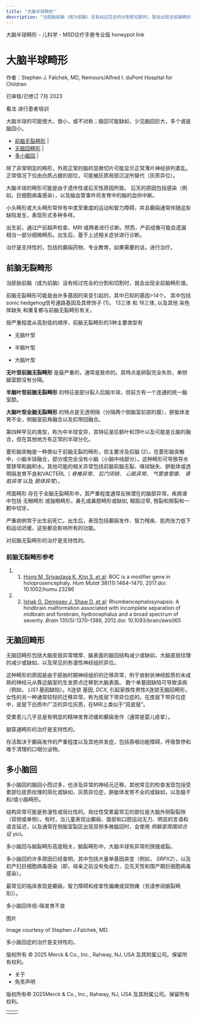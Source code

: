 ```yaml
---
title: "大脑半球畸形"
description: "当胚胎前脑（成为前脑）没有经过完全的分割和切割时，就会出现全前脑畸形谱。"
---
```


﻿大脑半球畸形 \- 儿科学 \- MSD诊疗手册专业版 honeypot link

# 大脑半球畸形

作者：Stephen J. Falchek, MD, Nemours/Alfred I. duPont Hospital for Children

已审核/已修订 7月 2023

看法 进行患者培训

大脑半球的可能很大，很小，或不对称；脑回可能缺如，少见脑回巨大，多个或是脑回小。

- [前脑无裂畸形](#前脑无裂畸形_v82331155_zh) \|
- [无脑回畸形](#无脑回畸形_v82331193_zh) \|
- [多小脑回](#多小脑回_v82331206_zh) \|

除了非常明显的畸形，外观正常的脑的显微切片可能显示正常薄片神经排列紊乱。正常情况下仅由白质占据的部位，可能被灰质局部沉淀所替代（灰质异位）。

大脑半球的畸形可能是由于遗传性或后天性原因所致。 后天的原因包括感染（例如，巨细胞病毒感染），以及脑血管事件将发育中的脑的血供中断。

小头畸形或大头畸形常伴有中度至重度的运动和智力障碍，并且癫痫通常伴随这些缺陷发生，表现形式多种多样。

出生前，通过产前超声检查、MRI 或两者进行诊断。然而，产前成像可能会遗漏相当一部分细微畸形。出生后，基于上述相关症状进行诊断。

治疗是支持性的，包括抗癫痫药物、专业教育，如果需要的话，进行治疗。

## 前脑无裂畸形

当胚胎前脑（成为前脑）没有经过完全的分割和切割时，就会出现全前脑畸形谱。

前脑无裂畸形可能是由许多基因的突变引起的，其中已知的基因>14个。 其中包括sonic hedgehog信号通路基因及其修饰子 (1)。 13三体 和 18三体, 以及其他 染色体缺失 和重复都与前脑无裂畸形有关。

按严重程度从高到低的顺序，前脑无裂畸形的3种主要类型有

- 无脑叶型

- 半脑叶型

- 大脑叶型


**无叶型前脑无裂畸形** 是最严重的，通常是致命的。其特点是卵裂完全失败，单侧脑室腔没有分隔。

**半脑叶型前脑无裂畸形** 的特征是部分裂入后脑半球，但前方有一个连通的统一脑室腔。

**大脑叶型全脑无裂畸形** 的特点是无透明隔（分隔两个侧脑室前部的膜），胼胝体发育不全，侧脑室前角融合以及扣带回融合。

第四种罕见的类型，称为中半球变异，其特征是后额叶和顶叶以及可能是丘脑的融合，但在其他地方有正常的半球分化。

菱形脑突触是一种类似于前脑无裂的畸形，但主要涉及后脑 (2）。在菱形脑突触中，小脑半球融合，部分或完全没有小脑（小脑中线部分）。这种畸形可导致导水管狭窄和脑积水。其他可能的相关异常包括前脑前脑无裂、嗅球缺失、胼胝体或透明隔发育不良和VACTERL（ _脊椎异常_、 _肛门闭锁_、 _心脏异常_、 _气管食管瘘_、 _肾脏异常_ 以及 _肢体异常_）。

颅面畸形 存在于全脑无裂畸形中，其严重程度通常反映潜在的脑部异常。疾病谱中包括 无眼畸形 或独眼畸形，鼻孔或鼻腔畸形或缺如, 眼距过窄, 唇裂和腭裂和一颗中切牙。

严重病例常于出生前死亡。出生后，表现包括癫痫发作、智力残疾、肌肉张力低下和运动迟缓，这些都会影响所有的功能。

对前脑无裂畸形的治疗是支持性的。

### 前脑无裂畸形参考

1. 1. [Hong M, Srivastava K, Kim S, et al](https://www.ncbi.nlm.nih.gov/pmc/articles/PMC5673120/): BOC is a modifier gene in holoprosencephaly. _Hum Mutat_ 38(11):1464–1470, 2017.doi: 10.1002/humu.23286

2. 2. [Ishak G, Dempsey J, Shaw D, et al](https://www.ncbi.nlm.nih.gov/pmc/articles/PMC3338925/): Rhombencephalosynapsis: A hindbrain malformation associated with incomplete separation of midbrain and forebrain, hydrocephalus and a broad spectrum of severity. _Brain_ 135(5):1370–1386, 2012.doi: 10.1093/brain/aws065


## 无脑回畸形

无脑回畸形包括大脑皮层异常增厚、脑表面的脑回结构减少或缺如，大脑皮层纹理的减少或缺如，以及常见的弥漫性神经组织异位。

这种畸形的原因是由于胚胎时期神经组织的迁移异常，附于放射状神经胶质的未成熟的神经元从靠近脑室的生发原点迁移到大脑表面。 数个单基因缺陷可导致该病（例如， _LIS1_ 基因缺陷）。X连锁 基因, _DCX_, 引起家族性男性X连锁无脑回畸形，女性的另一种通常较轻的迁移异常，称为皮层下带异位症的。在皮层下带异位症中，皮层下白质中广泛的异位灰质，在MRI上类似于“双皮层”。

受累患儿几乎总是有明显的精神发育迟缓和癫痫发作（通常是婴儿痉挛）。

脑穿通畸形的治疗是支持性的。

存活取决于癫痫发作的严重程度以及其他并发症，包括吞咽功能障碍，呼吸暂停和难于清理的口咽分泌物。

## 多小脑回

多小脑回的脑回小而过多，也涉及异常的神经元迁移。其他常见的检查发现包括受累部位皮质纹理的简化或缺如，灰质异位症，胼胝体发育不全的或缺如，以及脑干和/或小脑畸形。

结构异常可能是弥漫性或局灶性的。局灶性受累最常见的部位是大脑外侧裂裂隙（双侧或单侧）。有时，当儿童表现出癫痫、面部和口腔运动无力、明显的言语和语言延迟，以及通常在侧脑室裂区出现双侧多微脑回时，会使用 _侧脑室周围综合征_ yici。

多小脑回与脑裂畸形高度相关，脑裂畸形中，大脑半球有异常的狭缝或裂。

多小脑回的许多原因已经查明，其中包括大量单基因突变（例如， _SRPX2_），以及初产妇巨细胞病毒感染（即，母亲之前没有免疫力，见先天性和围产期巨细胞病毒感染）。

最常见的临床表现是癫痫，智力障碍和痉挛性偏瘫或双侧瘫（另请参阅脑裂畸形)）。

多小脑回伴视-隔发育不良



图片

Image courtesy of Stephen J.Falchek, MD.

多小脑回症的治疗是支持性的。



版权所有 © 2025
Merck & Co., Inc., Rahway, NJ, USA 及其附属公司。保留所有权利。

- 关于
- 免责声明

版权所有© 2025Merck & Co., Inc., Rahway, NJ, USA 及其附属公司。保留所有权利。

|     |     |
| --- | --- |
|  |  |